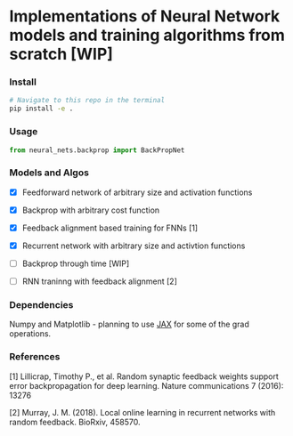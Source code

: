 # Implementations of Neural Network models and training algorithms from scratch [WIP]

### Install 

```bash
# Navigate to this repo in the terminal
pip install -e .
```

### Usage

```python
from neural_nets.backprop import BackPropNet
```

### Models and Algos
- [X] Feedforward network of arbitrary size and activation functions

- [X] Backprop with arbitrary cost function

- [X] Feedback alignment based training for FNNs [1]

- [X] Recurrent network with arbitrary size and activtion functions

- [ ] Backprop through time [WIP]

- [ ] RNN traninng with feedback alignment [2]

### Dependencies
Numpy and Matplotlib - planning to use [JAX](https://github.com/google/jax) for some of the grad operations.

### References
[1] Lillicrap, Timothy P., et al. Random synaptic feedback weights support error backpropagation for deep learning. Nature communications 7 (2016): 13276

[2] Murray, J. M. (2018). Local online learning in recurrent networks with random feedback. BioRxiv, 458570.

<!-- ## Feed-forward neural network (FNN - neuralNets/fnn.py/FNN)

#### Create object of FNN with __init__ as follows

        def __init__(self, units_per_layer, learning_rate=0.01, activation='sigmoid', cost='MSE',d_cost=None)

ARGS

**units_per_layer:** (list, len>=2) Number of neurons in each layer including input, hidden and output

**learning_rate:** (float) learning_rate to update the weights and biases of the networks

**activation:** (str or list of strs with len=len(units_per_layer)) Activation for each layer, choose from ['sigmoid', 'tanh', 'relu'], default = sigmoid

**cost:** (str or lambda) Choose the cost function to use, currently only 'MSE'. Alternatively provide lambda that takes two args, desired_outputs and actual_outputs in that order

**d_cost:** (lambda) If cost is a lambda, provide another lambda that also takes same two args to estimate the derivative of cost function with respect to output


#### Train
Call training_step several times with inputs and desired outputs - for example

        nn = FNN([2,3,2,2],activation='tanh')
        inputs = [[-1,-1],[-1,1],[1,-1],[1,1]]
        outputs = [[-1,-1],[1,1],[1,1],[1,-1]] # 2 outputs - OR and XOR logic gates
        errs = []
        for _ in range(10000):
            error = nn.training_step(inputs, outputs)
            errs.append(error[1])

-->

